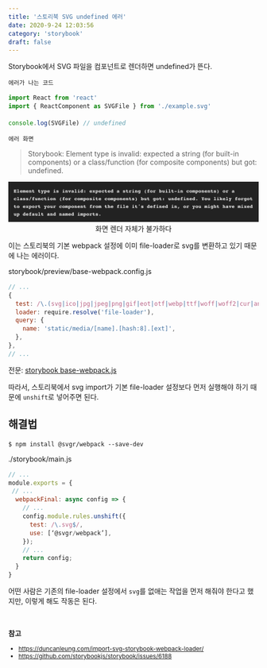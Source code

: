 ```yaml
---
title: '스토리북 SVG undefined 에러'
date: 2020-9-24 12:03:56
category: 'storybook'
draft: false
---
```


Storybook에서 SVG 파일을 컴포넌트로 렌더하면 undefined가 뜬다.

`에러가 나는 코드`

```js
import React from 'react'
import { ReactComponent as SVGFile } from './example.svg'

console.log(SVGFile) // undefined
```

`에러 화면`

> Storybook: Element type is invalid: expected a string (for built-in components) or a class/function (for composite components) but got: undefined.

<div style="text-align: center; font-size: 14px;">
<img src="./images/svg-undefined.png" style="margin-bottom: 0;">
화면 렌더 자체가 불가하다
</div>

이는 스토리북의 기본 webpack 설정에 이미 file-loader로 svg를 변환하고 있기 때문에 나는 에러이다.

<span class="file-location">storybook/preview/base-webpack.config.js</span>

```js
// ...
{
  test: /\.(svg|ico|jpg|jpeg|png|gif|eot|otf|webp|ttf|woff|woff2|cur|ani)(\?.*)?$/,
  loader: require.resolve('file-loader'),
  query: {
    name: 'static/media/[name].[hash:8].[ext]',
  },
},
// ...
```

전문: [storybook base-webpack.js](https://github.com/storybookjs/storybook/blob/4da246bbe9413510b48d1ab8b9faf4fae4656d92/lib/core/src/server/preview/base-webpack.config.js#L36-L40)

따라서, 스토리북에서 svg import가 기본 file-loader 설정보다 먼저 실행해야 하기 때문에 `unshift`로 넣어주면 된다.

## 해결법

```shell
$ npm install @svgr/webpack --save-dev
```

<span class="file-location">./storybook/main.js</span>

```js
// ...
module.exports = {
 // ...
  webpackFinal: async config => {
    // ...
    config.module.rules.unshift({
      test: /\.svg$/,
      use: [‘@svgr/webpack’],
    });
    // ...
    return config;
  }
}
```

어떤 사람은 기존의 file-loader 설정에서 `svg`를 없애는 작업을 먼저 해줘야 한다고 했지만, 이렇게 해도 작동은 된다.

<br />

**참고**

<div style="font-size: 12px;">

- https://duncanleung.com/import-svg-storybook-webpack-loader/
- https://github.com/storybookjs/storybook/issues/6188

<div>
